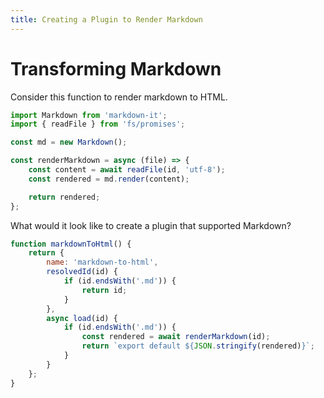 ```yaml
---
title: Creating a Plugin to Render Markdown
---
```


# Transforming Markdown

Consider this function to render markdown to HTML.

```js
import Markdown from 'markdown-it';
import { readFile } from 'fs/promises';

const md = new Markdown();

const renderMarkdown = async (file) => {
	const content = await readFile(id, 'utf-8');
	const rendered = md.render(content);

	return rendered;
};
```

What would it look like to create a plugin that supported Markdown?

```js
function markdownToHtml() {
	return {
		name: 'markdown-to-html',
		resolvedId(id) {
			if (id.endsWith('.md')) {
				return id;
			}
		},
		async load(id) {
			if (id.endsWith('.md')) {
				const rendered = await renderMarkdown(id);
				return `export default ${JSON.stringify(rendered)}`;
			}
		}
	};
}
```
